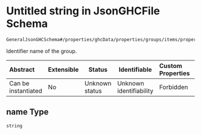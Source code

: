 # Untitled string in JsonGHCFile Schema

```txt
GeneralJsonGHCSchema#/properties/ghcData/properties/groups/items/properties/name
```

Identifier name of the group.


| Abstract            | Extensible | Status         | Identifiable            | Custom Properties | Additional Properties | Access Restrictions | Defined In                                                         |
| :------------------ | ---------- | -------------- | ----------------------- | :---------------- | --------------------- | ------------------- | ------------------------------------------------------------------ |
| Can be instantiated | No         | Unknown status | Unknown identifiability | Forbidden         | Allowed               | none                | [ghc.schema.json\*](../out/ghc.schema.json "open original schema") |

## name Type

`string`
